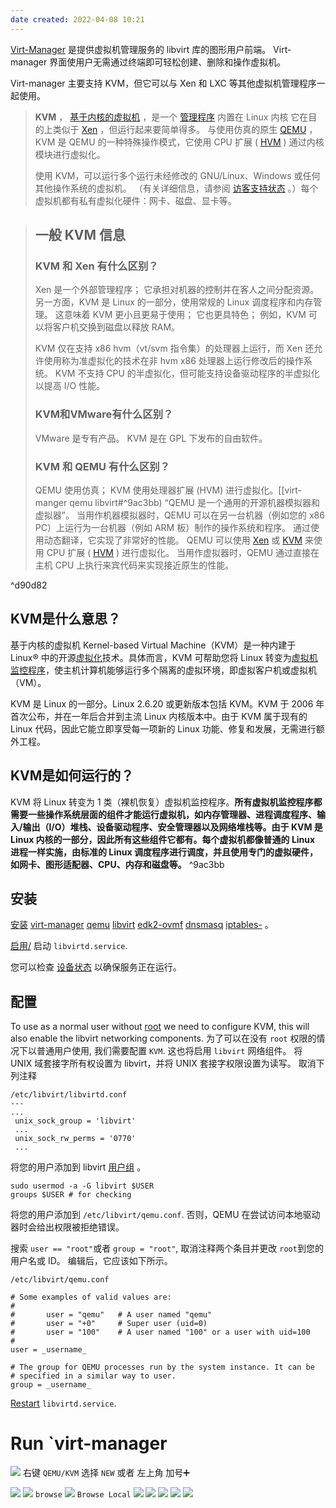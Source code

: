 ```yaml
---
date created: 2022-04-08 10:21
---
```


[Virt-Manager](https://virt-manager.org/) 是提供虚拟机管理服务的 libvirt 库的图形用户前端。 Virt-manager 界面使用户无需通过终端即可轻松创建、删除和操作虚拟机。

Virt-manager 主要支持 KVM，但它可以与 Xen 和 LXC 等其他虚拟机管理程序一起使用。

> **KVM** ， [基于内核的虚拟机](https://en.wikipedia.org/wiki/Kernel-based_Virtual_Machine "wikipedia:基于内核的虚拟机") ，是一个 [管理程序](https://en.wikipedia.org/wiki/hypervisor "维基百科：管理程序") 内置在 Linux 内核 它在目的上类似于 [Xen](https://wiki.archlinux.org/title/Xen "辛") ，但运行起来要简单得多。 与使用仿真的原生 [QEMU](https://wiki.archlinux.org/title/QEMU "QEMU") ，KVM 是 QEMU 的一种特殊操作模式，它使用 CPU 扩展 ( [HVM](https://en.wikipedia.org/wiki/Hardware-assisted_virtualization "维基百科：硬件辅助虚拟化") ) 通过内核模块进行虚拟化。
>
> 使用 KVM，可以运行多个运行未经修改的 GNU/Linux、Windows 或任何其他操作系统的虚拟机。 （有关详细信息，请参阅 [访客支持状态](https://www.linux-kvm.org/page/Guest_Support_Status) 。）每个虚拟机都有私有虚拟化硬件：网卡、磁盘、显卡等。

> ## 一般 KVM 信息
>
> ### KVM 和 Xen 有什么区别？
>
> Xen 是一个外部管理程序； 它承担对机器的控制并在客人之间分配资源。 另一方面，KVM 是 Linux 的一部分，使用常规的 Linux 调度程序和内存管理。 这意味着 KVM 更小且更易于使用； 它也更具特色； 例如，KVM 可以将客户机交换到磁盘以释放 RAM。
>
> KVM 仅在支持 x86 hvm（vt/svm 指令集）的处理器上运行，而 Xen 还允许使用称为准虚拟化的技术在非 hvm x86 处理器上运行修改后的操作系统。 KVM 不支持 CPU 的半虚拟化，但可能支持设备驱动程序的半虚拟化以提高 I/O 性能。
>
> ### KVM和VMware有什么区别？
>
> VMware 是专有产品。 KVM 是在 GPL 下发布的自由软件。
>
> ### KVM 和 QEMU 有什么区别？
>
> QEMU 使用仿真； KVM 使用处理器扩展 (HVM) 进行虚拟化。[[virt-manger qemu libvirt#^9ac3bb)
> “QEMU 是一个通用的开源机器模拟器和虚拟器”。
> 当用作机器模拟器时，QEMU 可以在另一台机器（例如您的 x86 PC）上运行为一台机器（例如 ARM 板）制作的操作系统和程序。 通过使用动态翻译，它实现了非常好的性能。
> QEMU 可以使用 [Xen](https://wiki.archlinux.org/title/Xen "辛") 或 [KVM](https://wiki.archlinux.org/title/KVM "虚拟机") 来使用 CPU 扩展 ( [HVM](https://en.wikipedia.org/wiki/Hardware-assisted_virtualization "维基百科：硬件辅助虚拟化") ) 进行虚拟化。 当用作虚拟器时，QEMU 通过直接在主机 CPU 上执行来宾代码来实现接近原生的性能。

^d90d82


## KVM是什么意思？

基于内核的虚拟机 Kernel-based Virtual Machine（KVM）是一种内建于 Linux® 中的开源[虚拟化](https://www.redhat.com/zh/topics/virtualization/what-is-virtualization)技术。具体而言，KVM 可帮助您将 Linux 转变为[虚拟机监控程序](https://zh.wikipedia.org/wiki/Hypervisor)，使主机计算机能够运行多个隔离的虚拟环境，即虚拟客户机或虚拟机（VM）。

KVM 是 Linux 的一部分。Linux 2.6.20 或更新版本包括 KVM。KVM 于 2006 年首次公布，并在一年后合并到主流 Linux 内核版本中。由于 KVM 属于现有的 Linux 代码，因此它能立即享受每一项新的 Linux 功能、修复和发展，无需进行额外工程。

## KVM是如何运行的？

KVM 将 Linux 转变为 1 类（裸机恢复）虚拟机监控程序。**所有虚拟机监控程序都需要一些操作系统层面的组件才能运行虚拟机，如内存管理器、进程调度程序、输入/输出（I/O）堆栈、设备驱动程序、安全管理器以及网络堆栈等。由于 KVM 是 Linux 内核的一部分，因此所有这些组件它都有。每个虚拟机都像普通的 Linux 进程一样实施，由标准的 Linux 调度程序进行调度，并且使用专门的虚拟硬件，如网卡、图形适配器、CPU、内存和磁盘等。** ^9ac3bb

## 安装

[安装](https://wiki.archlinux.org/title/Install "安装") [virt-manager](https://archlinux.org/packages/?name=virt-manager) [qemu](https://archlinux.org/packages/?name=qemu) [libvirt](https://archlinux.org/packages/?name=libvirt) [edk2-ovmf](https://archlinux.org/packages/?name=edk2-ovmf) [dnsmasq](https://archlinux.org/packages/?name=dnsmasq) [iptables-](https://archlinux.org/packages/?name=iptables-nft) 。

[启用/](https://wiki.archlinux.org/title/Enable/start "启用/启动") 启动 `libvirtd.service`.

您可以检查 [设备状态](https://wiki.archlinux.org/title/Unit_status "单位状态") 以确保服务正在运行。

## 配置

To use as a normal user without [root](https://wiki.archlinux.org/title/Root "Root") we need to configure KVM, this will also enable the libvirt networking components.
为了可以在没有 `root` 权限的情况下以普通用户使用, 我们需要配置 `KVM`. 这也将启用 `libvirt` 网络组件。
将 UNIX 域套接字所有权设置为 libvirt，并将 UNIX 套接字权限设置为读写。
取消下列注释

```edit
/etc/libvirt/libvirtd.conf
---
...
 unix_sock_group = 'libvirt'
 ...
 unix_sock_rw_perms = '0770'
 ...
```

将您的用户添加到 libvirt [用户组](https://wiki.archlinux.org/title/User_group "用户组") 。

```shell
sudo usermod -a -G libvirt $USER
groups $USER # for checking
```

将您的用户添加到 `/etc/libvirt/qemu.conf`. 否则，QEMU 在尝试访问本地驱动器时会给出权限被拒绝错误。

搜索 `user == "root"`或者 `group = "root"`, 取消注释两个条目并更改 `root`到您的用户名或 ID。 编辑后，它应该如下所示。

```
/etc/libvirt/qemu.conf

# Some examples of valid values are:
#
#       user = "qemu"   # A user named "qemu"
#       user = "+0"     # Super user (uid=0)
#       user = "100"    # A user named "100" or a user with uid=100
#
user = _username_

# The group for QEMU processes run by the system instance. It can be
# specified in a similar way to user.
group = _username_
```

[Restart](https://wiki.archlinux.org/title/Restart "Restart") `libvirtd.service`.

# Run `virt-manager

![](./attachments/Pasted%20image%2020220407140135.png)
右键 `QEMU/KVM` 选择 `NEW` 或者 左上角 加号➕

![](../attachments/Pasted%20image%2020220407225332.png)
![](../attachments/Pasted%20image%2020220407225341.png)
`browse`
![](../attachments/Pasted%20image%2020220407225411.png)
`Browse Local`
![](../attachments/Pasted%20image%2020220407225440.png)
![](../attachments/Pasted%20image%2020220407225449.png)
![](../attachments/Pasted%20image%2020220407225459.png)
![](../attachments/Pasted%20image%2020220407225523.png)
![](../attachments/Pasted%20image%2020220407225531.png)
